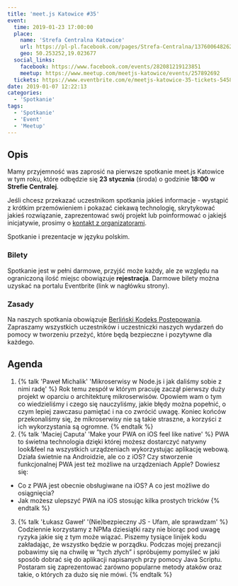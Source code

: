 ```yaml
---
title: 'meet.js Katowice #35'
event:
  time: 2019-01-23 17:00:00
  place:
    name: 'Strefa Centralna Katowice'
    url: https://pl-pl.facebook.com/pages/Strefa-Centralna/1376006482624106
    geo: 50.253252,19.023677
  social_links:
    facebook: https://www.facebook.com/events/282081219123851
    meetup: https://www.meetup.com/meetjs-katowice/events/257892692
  tickets: https://www.eventbrite.com/e/meetjs-katowice-35-tickets-54585809626
date: 2019-01-07 12:22:13
categories:
  - 'Spotkanie'
tags:
  - 'Spotkanie'
  - 'Event'
  - 'Meetup'
---
```

## Opis

Mamy przyjemność was zaprosić na pierwsze spotkanie meet.js Katowice w tym roku, które odbędzie się **23 stycznia** (środa) o godzinie **18:00** w **Strefie Centralej**.

Jeśli chcesz przekazać uczestnikom spotkania jakieś informacje - wystąpić z krótkim przemówieniem i pokazać ciekawą technologię, skrytykować jakieś rozwiązanie, zaprezentować swój projekt lub poinformować o jakiejś inicjatywie, prosimy o [kontakt z organizatorami](/about/#Kontakt).

Spotkanie i prezentacje w języku polskim.

### Bilety

Spotkanie jest w pełni darmowe, przyjść może każdy, ale ze względu na ograniczoną ilość miejsc obowiązuje **rejestracja**. Darmowe bilety można uzyskać na portalu Eventbrite (link w nagłówku strony).

### Zasady

Na naszych spotkania obowiązuje [Berliński Kodeks Postępowania][berlin-coc]. Zapraszamy wszystkich uczestników i uczestniczki naszych wydarzeń do pomocy w tworzeniu przeżyć, które będą bezpieczne i pozytywne dla każdego.

## Agenda

1. {% talk 'Paweł Michalik' 'Mikroserwisy w Node.js i jak daliśmy sobie z nimi radę' %}
Rok temu zespół w którym pracuję zaczął pierwszy duży projekt w oparciu o architekturę mikroserwisów. Opowiem wam o tym co wiedzieliśmy i czego się nauczyliśmy, jakie błędy można popełnić, o czym lepiej zawczasu pamiętać i na co zwrócić uwagę. Koniec końców przekonaliśmy się, że mikroserwisy nie są takie straszne, a korzyści z ich wykorzystania są ogromne.
{% endtalk %}
2. {% talk 'Maciej Caputa' 'Make your PWA on iOS feel like native' %}
PWA to świetna technologia dzięki której możesz dostarczyć natywny look&feel na wszystkich urządzeniach wykorzystując aplikację webową. Działa świetnie na Androidzie, ale co z iOS? Czy stworzenie funkcjonalnej PWA jest też możliwe na urządzeniach Apple?
Dowiesz się:
- Co z PWA jest obecnie obsługiwane na iOS? A co jest możliwe do osiągnięcia?
- Jak możesz ulepszyć PWA na iOS stosując kilka prostych tricków
{% endtalk %}
3. {% talk 'Łukasz Gaweł' '(Nie)bezpieczny JS - Ufam, ale sprawdzam' %}
Codziennie korzystamy z NPMa dziesiątki razy nie biorąc pod uwagę ryzyka jakie się z tym może wiązać. Piszemy tysiące linijek kodu zakładając, że wszystko będzie w porządku.
Podczas mojej prezancji pobawimy się na chwilę w “tych złych” i spróbujemy pomyśleć w jaki sposób dobrać się do aplikacji napisanych przy pomocy Java Scriptu.
Postaram się zaprezentować zarówno popularne metody ataków oraz takie, o których za dużo się nie mówi.
{% endtalk %}

[berlin-coc]: http://berlincodeofconduct.org/pl
